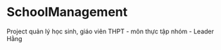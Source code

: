 # SchoolManagement
Project quản lý học sinh, giáo viên THPT - môn thực tập nhóm - Leader Hằng
